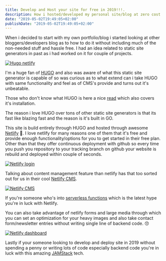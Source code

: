 ```yaml
---
title: Develop and Host your site for free in 2019!!!.
description: How i hosted/developed my personal site/blog at zero cost.
date: "2019-05-02T19:49:05+02:00"
publishDate: "2019-05-02T19:49:05+02:00"
---
```


When i decided to start with my own portfolio/blog i started looking at other bloggers/developers blog as to how to do it without including much of the non-needed stuff and hassle free. I had an idea related to static site generators in past as i had worked on it for couple of projects.

[![Hugo netlify](/images/hugo-netlify.png "Hugo Netlify")](/images/hugo-netlify.png)

<!--more-->

I'm a huge fan of [HUGO](https://gohugo.io/) and also was aware of what this static site generator is capable of so was curious as to what extend can i take HUGO with same functionality and feel as of CMS's provide and turns out it's unbeatable. 

Those who don't know what HUGO is here a nice [read](https://medium.com/backticks-tildes/hugo101-getting-started-with-hugo-and-deploying-to-netlify-9a813fe23b94) which also covers it's installation.

The reason i love HUGO over tons of other static site generators is that its fast like blazing fast and the reason is it's built in GO.

This site is build entirely through HUGO and hosted through awesome [Netlify](https://www.netlify.com/) :metal:. I love netlify for many reasons one of them that it's free and provide enough functionality/options for you to get started in their free plan. Other than that they offer continuous deployment with github so every time you push you repository to your tracking branch on github your website is rebuild and deployed within couple of seconds.


[![Netlify login](/images/admin-login.png "Netlify login")](/images/admin-login.png)


Talking about content management feature than netlify has that too sorted out for us in their cool [Netlify CMS](https://www.netlifycms.org/). 


[![Netlify CMS](/images/netlify-cms.png "Netlify CMS")](/images/netlify-cms.png)


If you're someone who's into [serverless functions](https://www.netlify.com/tags/serverless/) which is the latest hype you're in luck with Netlify.

You can also take advantage of netlify forms and large media through which you can set an optimization for your heavy images and also take contact form/newsletter entries without writing single line of backend code. :kissing_closed_eyes:


[![Netlify dashboard](/images/netlify-dashboard.jpg "Netlify dashboard")](/images/netlify-dashboard.jpg)


Lastly if your someone looking to develop and deploy site in 2019 without spending a penny or writing lots of code especially backend code you're in luck with this amazing [JAMStack](https://jamstack.org/) tech.